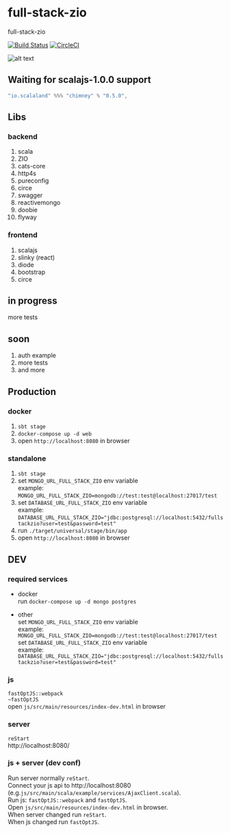 # full-stack-zio

full-stack-zio

[![Build Status](https://travis-ci.org/oen9/full-stack-zio.svg?branch=master)](https://travis-ci.org/oen9/full-stack-zio)
[![CircleCI](https://circleci.com/gh/oen9/full-stack-zio.svg?style=svg)](https://circleci.com/gh/oen9/full-stack-zio)

![alt text](https://raw.githubusercontent.com/oen9/full-stack-zio/master/img/web.png "web")

## Waiting for scalajs-1.0.0 support

```sbt
"io.scalaland" %%% "chimney" % "0.5.0",
```

## Libs

### backend

1. scala
1. ZIO
1. cats-core
1. http4s
1. pureconfig
1. circe
1. swagger
1. reactivemongo
1. doobie
1. flyway

### frontend

1. scalajs
1. slinky (react)
1. diode
1. bootstrap
1. circe

## in progress

more tests

## soon

1. auth example
1. more tests
1. and more

## Production

### docker

1. `sbt stage`
1. `docker-compose up -d web`
1. open `http://localhost:8080` in browser

### standalone

1. `sbt stage`
1. set `MONGO_URL_FULL_STACK_ZIO` env variable\
example: `MONGO_URL_FULL_STACK_ZIO=mongodb://test:test@localhost:27017/test`
1. set `DATABASE_URL_FULL_STACK_ZIO` env variable\
example: `DATABASE_URL_FULL_STACK_ZIO="jdbc:postgresql://localhost:5432/fullstackzio?user=test&password=test"`
1. run `./target/universal/stage/bin/app`
1. open `http://localhost:8080` in browser

## DEV

### required services

- docker\
run `docker-compose up -d mongo postgres`

- other\
set `MONGO_URL_FULL_STACK_ZIO` env variable\
example: `MONGO_URL_FULL_STACK_ZIO=mongodb://test:test@localhost:27017/test`\
set `DATABASE_URL_FULL_STACK_ZIO` env variable\
example: `DATABASE_URL_FULL_STACK_ZIO="jdbc:postgresql://localhost:5432/fullstackzio?user=test&password=test"`

### js

`fastOptJS::webpack`\
`~fastOptJS`\
open `js/src/main/resources/index-dev.html` in browser

### server

`reStart`\
http://localhost:8080/

### js + server (dev conf)

Run server normally `reStart`.\
Connect your js api to http://localhost:8080
(e.g.`js/src/main/scala/example/services/AjaxClient.scala`).\
Run js: `fastOptJS::webpack` and `fastOptJS`.\
Open `js/src/main/resources/index-dev.html` in browser.\
When server changed run `reStart`.\
When js changed run `fastOptJS`.
